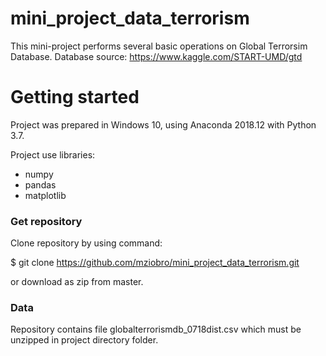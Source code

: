 # mini_project_data_terrorism

This mini-project performs several basic operations on Global Terrorsim Database. 
Database source: https://www.kaggle.com/START-UMD/gtd

# Getting started

Project was prepared in Windows 10, using Anaconda 2018.12 with Python 3.7.

Project use libraries:
 
 - numpy
 - pandas
 - matplotlib
 
### Get repository

Clone repository by using command: 

$ git clone https://github.com/mziobro/mini_project_data_terrorism.git

or download as zip from master.

### Data

Repository contains file globalterrorismdb_0718dist.csv which must be unzipped in project directory folder.

